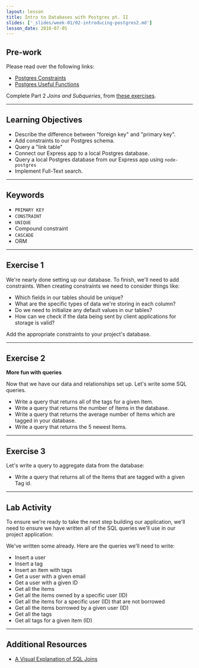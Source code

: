 ```yaml
---
layout: lesson
title: Intro to Databases with Postgres pt. II
slides: ['_slides/week-01/02-introducing-postgres2.md']
lesson_date: 2018-07-05
---
```


## Pre-work

Please read over the following links:

- [Postgres Constraints](https://www.tutorialspoint.com/Postgres/Postgres_constraints.htm)
- [Postgres Useful Functions](https://www.tutorialspoint.com/Postgres/Postgres_useful_functions.htm)

Complete Part 2 _Joins and Subqueries_, from [these exercises](https://pgexercises.com/questions/joins/).

---

## Learning Objectives

- Describe the difference between "foreign key" and "primary key".
- Add constraints to our Postgres schema.
- Query a "link table"
- Connect our Express app to a local Postgres database.
- Query a local Postgres database from our Express app using `node-postgres`
- Implement Full-Text search.

---

## Keywords

- `PRIMARY KEY`
- `CONSTRAINT`
- `UNIQUE`
- Compound constraint
- `CASCADE`
- ORM

---

## Exercise 1

We're nearly done setting up our database. To finish, we'll need to add constraints.
When creating constraints we need to consider things like:

- Which fields in our tables should be unique?
- What are the specific types of data we're storing in each column?
- Do we need to initialize any default values in our tables?
- How can we check if the data being sent by client applications for storage is valid?

Add the appropriate constraints to your project's database.

---

## Exercise 2

**More fun with queries**

Now that we have our data and relationships set up. Let's write some SQL queries.

- Write a query that returns all of the tags for a given Item.
- Write a query that returns the number of Items in the database.
- Write a query that returns the average number of Items which are tagged in your database.
- Write a query that returns the 5 newest Items.

---

## Exercise 3

Let's write a query to aggregate data from the database:

- Write a query that returns all of the Items that are tagged with a given Tag id.

---

## Lab Activity

To ensure we're ready to take the next step building our application,
we'll need to ensure we have written all of the SQL queries we'll use in 
our project application: 

We've written some already. Here are the queries we'll need to write: 

- Insert a user
- Insert a tag
- Insert an item with tags
- Get a user with a given email
- Get a user with a given ID
- Get all the items
- Get all the items owned by a specific user (ID)
- Get all the items for a specific user (ID) that are not borrowed
- Get all the items borrowed by a given user (ID)
- Get all the tags
- Get all tags for a given item (ID)

---

## Additional Resources

- [A Visual Explanation of SQL Joins](https://blog.codinghorror.com/a-visual-explanation-of-sql-joins/)
